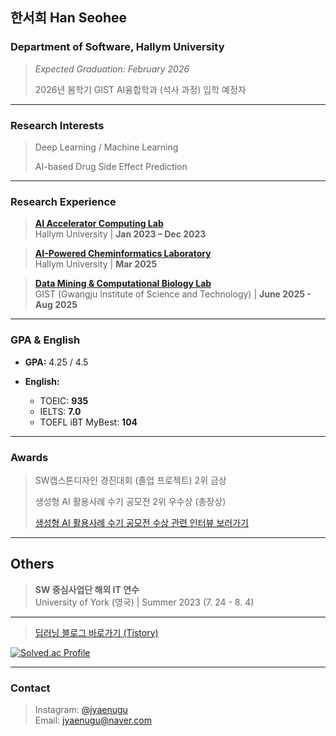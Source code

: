## 한서희 Han Seohee

### Department of Software, Hallym University
> *Expected Graduation: February 2026*
> 
> 2026년 봄학기 GIST AI융합학과 (석사 과정) 입학 예정자

---

### Research Interests
> Deep Learning / Machine Learning
> 
> AI-based Drug Side Effect Prediction

---

### Research Experience
> **[AI Accelerator Computing Lab](https://sites.google.com/site/embeddedsochallymuniv/esoc/jeonggunlee)**  
  Hallym University | **Jan 2023 – Dec 2023**

> **[AI-Powered Cheminformatics Laboratory](https://sites.google.com/view/hallym-apclab/home)**  
  Hallym University | **Mar 2025**

> **[Data Mining & Computational Biology Lab](https://combio.gist.ac.kr/combio/)**  
  GIST (Gwangju Institute of Science and Technology) | **June 2025 - Aug 2025**

---

### GPA & English
- **GPA:** 4.25 / 4.5 
 
- **English:**  
  - TOEIC: **935**  
  - IELTS: **7.0** 
  - TOEFL iBT MyBest: **104** 

---

### Awards
> SW캡스톤디자인 경진대회 (졸업 프로젝트) 2위 금상
> 
> 생성형 AI 활용사례 수기 공모전 2위 우수상 (총장상)
> 
>[생성형 AI 활용사례 수기 공모전 수상 관련 인터뷰 보러가기](https://blog.naver.com/hallymde1330/223942742289)
---

## Others
> **SW 중심사업단 해외 IT 연수**  
  University of York (영국)  |  Summer 2023 (7. 24 - 8. 4)

---
>  [딥러닝 블로그 바로가기 (Tistory)](https://jyaenugu.tistory.com/21)
  
[![Solved.ac Profile](http://mazassumnida.wtf/api/v2/generate_badge?boj=jyaenugu)](https://solved.ac/jyaenugu/)

---
### Contact
> Instagram: [@jyaenugu](https://instagram.com/jyaenugu)  
> Email: [jyaenugu@naver.com](mailto:jyaenugu@naver.com)








